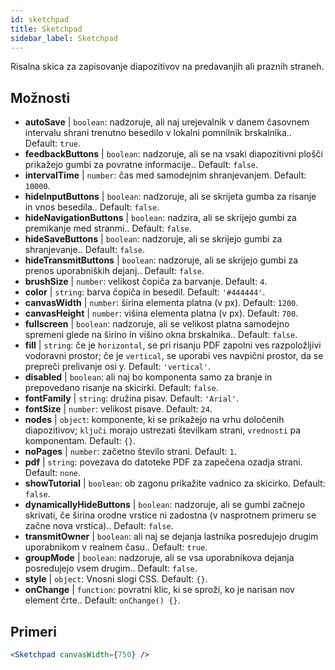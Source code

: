 ```yaml
---
id: sketchpad 
title: Sketchpad
sidebar_label: Sketchpad
---
```


Risalna skica za zapisovanje diapozitivov na predavanjih ali praznih straneh.

## Možnosti

* __autoSave__ | `boolean`: nadzoruje, ali naj urejevalnik v danem časovnem intervalu shrani trenutno besedilo v lokalni pomnilnik brskalnika.. Default: `true`.
* __feedbackButtons__ | `boolean`: nadzoruje, ali se na vsaki diapozitivni plošči prikažejo gumbi za povratne informacije.. Default: `false`.
* __intervalTime__ | `number`: čas med samodejnim shranjevanjem. Default: `10000`.
* __hideInputButtons__ | `boolean`: nadzoruje, ali se skrijeta gumba za risanje in vnos besedila.. Default: `false`.
* __hideNavigationButtons__ | `boolean`: nadzira, ali se skrijejo gumbi za premikanje med stranmi.. Default: `false`.
* __hideSaveButtons__ | `boolean`: nadzoruje, ali se skrijejo gumbi za shranjevanje.. Default: `false`.
* __hideTransmitButtons__ | `boolean`: nadzoruje, ali se skrijejo gumbi za prenos uporabniških dejanj.. Default: `false`.
* __brushSize__ | `number`: velikost čopiča za barvanje. Default: `4`.
* __color__ | `string`: barva čopiča in besedil. Default: `'#444444'`.
* __canvasWidth__ | `number`: širina elementa platna (v px). Default: `1200`.
* __canvasHeight__ | `number`: višina elementa platna (v px). Default: `700`.
* __fullscreen__ | `boolean`: nadzoruje, ali se velikost platna samodejno spremeni glede na širino in višino okna brskalnika.. Default: `false`.
* __fill__ | `string`: če je `horizontal`, se pri risanju PDF zapolni ves razpoložljivi vodoravni prostor; če je `vertical`, se uporabi ves navpični prostor, da se prepreči prelivanje osi y. Default: `'vertical'`.
* __disabled__ | `boolean`: ali naj bo komponenta samo za branje in prepovedano risanje na skicirki. Default: `false`.
* __fontFamily__ | `string`: družina pisav. Default: `'Arial'`.
* __fontSize__ | `number`: velikost pisave. Default: `24`.
* __nodes__ | `object`: komponente, ki se prikažejo na vrhu določenih diapozitivov; `ključi` morajo ustrezati številkam strani, `vrednosti` pa komponentam. Default: `{}`.
* __noPages__ | `number`: začetno število strani. Default: `1`.
* __pdf__ | `string`: povezava do datoteke PDF za zapečena ozadja strani. Default: `none`.
* __showTutorial__ | `boolean`: ob zagonu prikažite vadnico za skicirko. Default: `false`.
* __dynamicallyHideButtons__ | `boolean`: nadzoruje, ali se gumbi začnejo skrivati, če širina orodne vrstice ni zadostna (v nasprotnem primeru se začne nova vrstica).. Default: `false`.
* __transmitOwner__ | `boolean`: ali naj se dejanja lastnika posredujejo drugim uporabnikom v realnem času.. Default: `true`.
* __groupMode__ | `boolean`: nadzoruje, ali se vsa uporabnikova dejanja posredujejo vsem drugim.. Default: `false`.
* __style__ | `object`: Vnosni slogi CSS. Default: `{}`.
* __onChange__ | `function`: povratni klic, ki se sproži, ko je narisan nov element črte.. Default: `onChange() {}`.


## Primeri

```jsx live
<Sketchpad canvasWidth={750} />
```

